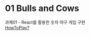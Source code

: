# 01 Bulls and Cows
과제01 - React를 활용한 숫자 야구 게임 구현<br />
[HowToPlay?](https://namu.wiki/w/%EC%88%AB%EC%9E%90%EC%95%BC%EA%B5%AC)